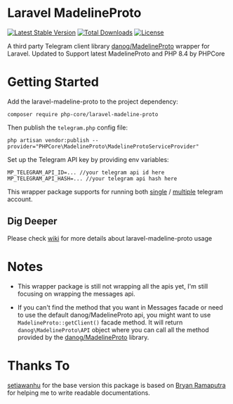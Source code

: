 # Laravel MadelineProto
[![Latest Stable Version](https://poser.pugx.org/php-core/laravel-madeline-proto/v)](//packagist.org/packages/php-core/laravel-madeline-proto)
[![Total Downloads](https://poser.pugx.org/php-core/laravel-madeline-proto/downloads)](//packagist.org/packages/php-core/laravel-madeline-proto)
[![License](https://poser.pugx.org/php-core/laravel-madeline-proto/license)](//packagist.org/packages/php-core/laravel-madeline-proto)

A third party Telegram client library [danog/MadelineProto](https://github.com/danog/MadelineProto) wrapper for Laravel.
Updated to Support latest MadelineProto and PHP 8.4 by PHPCore

# Getting Started

Add the laravel-madeline-proto to the project dependency:

```shell script
composer require php-core/laravel-madeline-proto
```

Then publish the `telegram.php` config file:

```shell script
php artisan vendor:publish --provider="PHPCore\MadelineProto\MadelineProtoServiceProvider"
```

Set up the Telegram API key by providing env variables:

```dotenv
MP_TELEGRAM_API_ID=... //your telegram api id here
MP_TELEGRAM_API_HASH=... //your telegram api hash here
```

This wrapper package supports for running both [single](https://github.com/php-core/laravel-madeline-proto/wiki/Single-Telegram-Account) / [multiple](https://github.com/php-core/laravel-madeline-proto/wiki/Multiple-Telegram-Account) telegram account.

## Dig Deeper

Please check [wiki](https://github.com/php-core/laravel-madeline-proto/wiki) for more details about laravel-madeline-proto usage

# Notes

* This wrapper package is still not wrapping all the apis yet, I'm still focusing on wrapping the messages api.

* If you can't find the method that you want in Messages facade or need to use the default danog/MadelineProto api, you might want to use `MadelineProto::getClient()` facade method. It will return `danog\MadelineProto\API` object where you can call all the method provided by the [danog/MadelineProto](https://github.com/danog/MadelineProto) library.

# Thanks To

[setiawanhu](https://github.com/setiawanhu) for the base version this package is based on
[Bryan Ramaputra](https://github.com/Ordinal43) for helping me to write readable documentations.  
